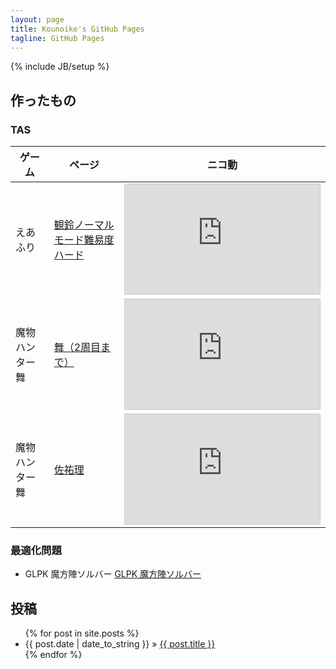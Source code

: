 ```yaml
---
layout: page
title: Kounoike's GitHub Pages
tagline: GitHub Pages
---
```

{% include JB/setup %}

## 作ったもの

### TAS

ゲーム|ページ|ニコ動
------|------|------
えあふり|[観鈴ノーマルモード難易度ハード](TAS-Airfli/misuzu.html)|<iframe width="312" height="176" src="http://ext.nicovideo.jp/thumb/sm23280135" scrolling="no" style="border:solid 1px #CCC;" frameborder="0"><a href="http://www.nicovideo.jp/watch/sm23280135">【ニコニコ動画】【TAS】えあふり　観鈴ちん危機一髪　ノーマルモードハード観鈴 in 20:41.60</a></iframe>
魔物ハンター舞|[舞（2周目まで）](TAS-MamonoHunterMai/pages/mai/)|<iframe width="312" height="176" src="http://ext.nicovideo.jp/thumb/sm16498187" scrolling="no" style="border:solid 1px #CCC;" frameborder="0"><a href="http://www.nicovideo.jp/watch/sm16498187">【ニコニコ動画】[TAS] 魔物ハンター舞 22:53.65</a></iframe>
魔物ハンター舞|[佐祐理](TAS-MamonoHunterMai/pages/sayuri/)|<iframe width="312" height="176" src="http://ext.nicovideo.jp/thumb/sm22990748" scrolling="no" style="border:solid 1px #CCC;" frameborder="0"><a href="http://www.nicovideo.jp/watch/sm22990748">【ニコニコ動画】【TAS】魔物ハンター舞　佐祐理モード in 11:08.07</a></iframe>

### 最適化問題

* GLPK 魔方陣ソルバー
[GLPK 魔方陣ソルバー](https://github.com/kounoike/glpk-mahoujin)


## 投稿

<ul class="posts">
  {% for post in site.posts %}
    <li><span>{{ post.date | date_to_string }}</span> &raquo; <a href="{{ BASE_PATH }}{{ post.url }}">{{ post.title }}</a></li>
  {% endfor %}
</ul>
